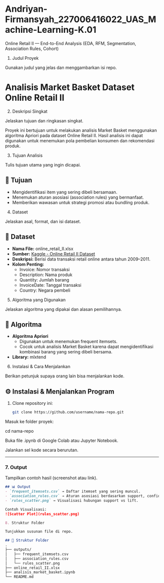 # Andriyan-Firmansyah_227006416022_UAS_Machine-Learning-K.01
Online Retail II — End-to-End Analysis (EDA, RFM, Segmentation, Association Rules, Cohort)
1. Judul Proyek

Gunakan judul yang jelas dan menggambarkan isi repo.

# Analisis Market Basket Dataset Online Retail II

2. Deskripsi Singkat

Jelaskan tujuan dan ringkasan singkat.

Proyek ini bertujuan untuk melakukan analisis Market Basket menggunakan algoritma Apriori pada dataset Online Retail II. 
Hasil analisis ini dapat digunakan untuk menemukan pola pembelian konsumen dan rekomendasi produk.

3. Tujuan Analisis

Tulis tujuan utama yang ingin dicapai.

## 🎯 Tujuan
- Mengidentifikasi item yang sering dibeli bersamaan.
- Menemukan aturan asosiasi (association rules) yang bermanfaat.
- Memberikan wawasan untuk strategi promosi atau bundling produk.

4. Dataset

Jelaskan asal, format, dan isi dataset.

## 📂 Dataset
- **Nama File:** online_retail_II.xlsx
- **Sumber:** [Kaggle - Online Retail II Dataset](https://www.kaggle.com/datasets/mashlyn/online-retail-ii-uci)
- **Deskripsi:** Berisi data transaksi retail online antara tahun 2009–2011.
- **Kolom Penting:**
  - Invoice: Nomor transaksi
  - Description: Nama produk
  - Quantity: Jumlah barang
  - InvoiceDate: Tanggal transaksi
  - Country: Negara pembeli

5. Algoritma yang Digunakan

Jelaskan algoritma yang dipakai dan alasan pemilihannya.

## 🧠 Algoritma
- **Algoritma Apriori**
  - Digunakan untuk menemukan frequent itemsets.
  - Cocok untuk analisis Market Basket karena dapat mengidentifikasi kombinasi barang yang sering dibeli bersama.
- **Library:** mlxtend

6. Instalasi & Cara Menjalankan

Berikan petunjuk supaya orang lain bisa menjalankan kode.

## ⚙️ Instalasi & Menjalankan Program
1. Clone repository ini:
   ```bash
   git clone https://github.com/username/nama-repo.git


Masuk ke folder proyek:

cd nama-repo


Buka file .ipynb di Google Colab atau Jupyter Notebook.

Jalankan sel kode secara berurutan.


---

### **7. Output**
Tampilkan contoh hasil (screenshot atau link).
```md
## 📊 Output
- `frequent_itemsets.csv` → Daftar itemset yang sering muncul.
- `association_rules.csv` → Aturan asosiasi berdasarkan support, confidence, dan lift.
- `rules_scatter.png` → Visualisasi hubungan support vs lift.

Contoh Visualisasi:
![Scatter Plot](rules_scatter.png)

8. Struktur Folder

Tunjukkan susunan file di repo.

## 📁 Struktur Folder
.
├── outputs/
│   ├── frequent_itemsets.csv
│   ├── association_rules.csv
│   └── rules_scatter.png
├── online_retail_II.xlsx
├── analisis_market_basket.ipynb
└── README.md
